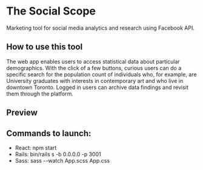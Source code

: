 # The Social Scope 
Marketing tool for social media analytics and research using Facebook API.

## How to use this tool
The web app enables users to access statistical data about particular demographics. With the click of a few buttons, curious users can do a specific search for the population count of individuals who, for example, are University graduates with interests in contemporary art and who live in downtown Toronto. Logged in users can archive data findings and revisit them through the platform. 

## Preview


## Commands to launch: 
* React: npm start 
* Rails: bin/rails s -b 0.0.0.0 -p 3001
* Sass: sass --watch App.scss App.css
